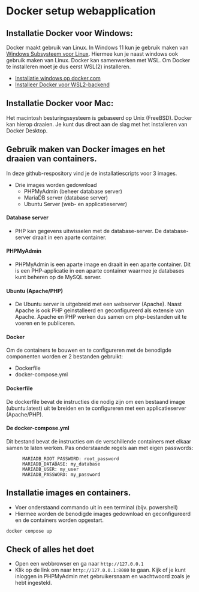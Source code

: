 # Docker setup webapplication
## Installatie Docker voor Windows:
Docker maakt gebruik van Linux. In Windows 11 kun je gebruik maken van [Windows Subsysteem voor Linux](https://learn.microsoft.com/nl-nl/windows/wsl/about). Hiermee kun je naast windows ook gebruik maken van Linux. Docker kan samenwerken met WSL. Om Docker te installeren moet je dus eerst WSL(2) installeren.

* [Installatie windows op docker.com](https://docs.docker.com/desktop/setup/install/windows-install/)
* [Installeer Docker voor WSL2-backend](https://learn.microsoft.com/en-us/windows/wsl/install)

## Installatie Docker voor Mac:
Het macintosh besturingssysteem is gebaseerd op Unix (FreeBSD). Docker kan hierop draaien. Je kunt dus direct aan de slag met het installeren van Docker Desktop.

## Gebruik maken van Docker images en het draaien van containers.
In deze github-respository vind je de installatiescripts voor 3 images.
* Drie images worden gedownload
    * PHPMyAdmin (beheer database server)
    * MariaDB server (database server)
    * Ubuntu Server (web- en applicatieserver)

#### Database server
* PHP kan gegevens uitwisselen met de database-server. De database-server draait in een aparte container.

#### PHPMyAdmin
* PHPMyAdmin is een aparte image en draait in een aparte container. Dit is een PHP-applicatie in een aparte container waarmee je databases kunt beheren op de MySQL server.

#### Ubuntu (Apache/PHP)
* De Ubuntu server is uitgebreid met een webserver (Apache). Naast Apache is ook PHP geinstalleerd en geconfigureerd als extensie van Apache. Apache en PHP werken dus samen om php-bestanden uit te voeren en te publiceren.

#### Docker
Om de containers te bouwen en te configureren met de benodigde componenten worden er 2 bestanden gebruikt:
* Dockerfile
* docker-compose.yml

#### Dockerfile
De dockerfile bevat de instructies die nodig zijn om een bestaand image (ubuntu:latest) uit te breiden en te configureren met een applicatieserver (Apache/PHP).

#### De docker-compose.yml
Dit bestand bevat de instructies om de verschillende containers met elkaar samen te laten werken.
Pas onderstaande regels aan met eigen passwords:

```shell
      MARIADB_ROOT_PASSWORD: root_password
      MARIADB_DATABASE: my_database
      MARIADB_USER: my_user
      MARIADB_PASSWORD: my_password
```

## Installatie images en containers.
* Voer onderstaand commando uit in een terminal (bijv. powershell)
* Hiermee worden de benodigde images gedownload en geconfigureerd en de containers worden opgestart.

`docker compose up`

## Check of alles het doet
* Open een webbrowser en ga naar `http://127.0.0.1`
* Klik op de link om naar `http://127.0.0.1:8080` te gaan. Kijk of je kunt inloggen in PHPMyAdmin met gebruikersnaam en wachtwoord zoals je hebt ingesteld.